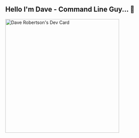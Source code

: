## Hello I'm Dave - Command Line Guy...  👋

<!--
**daverobertson63/daverobertson63** is a ✨ _special_ ✨ repository because its `README.md` (this file) appears on your GitHub profile.

Here are some ideas to get you started:

- 🔭 I’m currently working on ...
- 🌱 I’m currently learning ...
- 👯 I’m looking to collaborate on ...
- 🤔 I’m looking for help with ...
- 💬 Ask me about ...
- 📫 How to reach me: ...
- 😄 Pronouns: ...
- ⚡ Fun fact: ...
-->

<a href="https://app.daily.dev/daverobertson"><img src="https://api.daily.dev/devcards/v2/brOygibG0q78XWqecuzU6.png?type=default&r=11d" width="356" alt="Dave Robertson's Dev Card"/></a>
